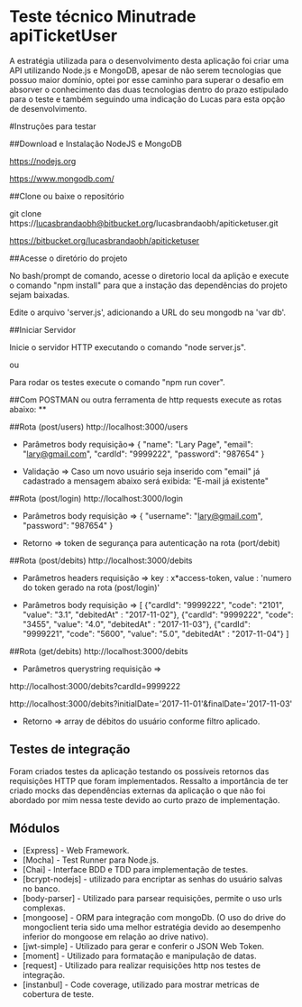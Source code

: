 # Teste técnico Minutrade apiTicketUser
A estratégia utilizada para o desenvolvimento desta aplicação foi criar uma API utilizando Node.js e MongoDB, apesar de não serem tecnologias que possuo maior domínio, optei por esse caminho para superar o desafio em absorver o conhecimento das duas tecnologias dentro do prazo estipulado para o teste e também seguindo uma indicação do Lucas para esta opção de desenvolvimento.

#Instruções para testar

##Download e Instalação NodeJS e MongoDB

https://nodejs.org 

https://www.mongodb.com/

##Clone ou baixe o repositório

git clone https://lucasbrandaobh@bitbucket.org/lucasbrandaobh/apiticketuser.git

https://bitbucket.org/lucasbrandaobh/apiticketuser

##Acesse o diretório do projeto

No bash/prompt de comando, acesse o diretorio local da aplição e execute o comando "npm install" para que a instação das dependências do projeto sejam baixadas.

Edite o arquivo 'server.js', adicionando a URL do seu mongodb na 'var db'.

##Iniciar Servidor

Inicie o servidor HTTP executando o comando "node server.js".

ou

Para rodar os testes execute o comando "npm run cover".

##Com POSTMAN ou outra ferramenta de http requests execute as rotas abaixo: **

##Rota (post/users) http://localhost:3000/users

- Parâmetros body requisição=> { "name": "Lary Page", "email": "lary@gmail.com", "cardId": "9999222", "password": "987654" }

- Validação => Caso um novo usuário seja inserido com "email" já cadastrado a mensagem abaixo será exibida:
"E-mail já existente"


##Rota (post/login) http://localhost:3000/login

- Parâmetros body requisição => { "username": "lary@gmail.com", "password": "987654" }

- Retorno => token de segurança para autenticação na rota (port/debit)


##Rota (post/debits) http://localhost:3000/debits

- Parâmetros headers requisição => key : x*access-token, value : 'numero do token gerado na rota (post/login)'

- Parâmetros body requisição => 
[
    {"cardId": "9999222", "code": "2101", "value": "3.1", "debitedAt" : "2017-11-02"},
    {"cardId": "9999222", "code": "3455", "value": "4.0", "debitedAt" : "2017-11-03"},
    {"cardId": "9999221", "code": "5600", "value": "5.0", "debitedAt" : "2017-11-04"}
]


##Rota (get/debits) http://localhost:3000/debits

- Parâmetros querystring requisição => 

http://localhost:3000/debits?cardId=9999222

http://localhost:3000/debits?initialDate='2017-11-01'&finalDate='2017-11-03'

- Retorno => array de débitos do usuário conforme filtro aplicado.


## Testes de integração
Foram criados testes da aplicação testando os possíveis retornos das requisições HTTP que foram implementados.
Ressalto a importância de ter criado mocks das dependências externas da aplicação o que não foi abordado por mim nessa teste devido ao curto prazo de implementação.


## Módulos

* [Express] - Web Framework.
* [Mocha] - Test Runner para Node.js.
* [Chai] - Interface BDD e TDD para implementação de testes.
* [bcrypt-nodejs] - utilizado para encriptar as senhas do usuário salvas no banco.
* [body-parser] - Utilizado para parsear requisições, permite o uso urls complexas.
* [mongoose] - ORM para integração com mongoDb. (O uso do drive do mongoclient teria sido uma melhor estratégia devido ao desempenho inferior do mongoose em relação ao drive nativo).
* [jwt-simple] - Utilizado para gerar e conferir o JSON Web Token.
* [moment] - Utilizado para formatação e manipulação de datas.
* [request] - Utilizado para realizar requisições http nos testes de integração.
* [instanbul] - Code coverage, utilizado para mostrar metricas de cobertura de teste.
